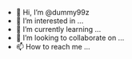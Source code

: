 - 👋 Hi, I’m @dummy99z
- 👀 I’m interested in ...
- 🌱 I’m currently learning ...
- 💞️ I’m looking to collaborate on ...
- 📫 How to reach me ...

<!---
dummy99z/dummy99z is a ✨ special ✨ repository because its `README.md` (this file) appears on your GitHub profile.
You can click the Preview link to take a look at your changes.
--->

